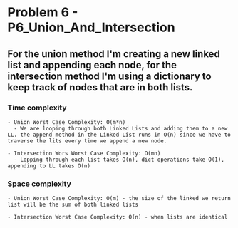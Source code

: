 # Problem 6 - P6_Union_And_Intersection

  ## For the union method I'm creating a new linked list and appending each node, for the intersection method I'm using a dictionary to keep track of nodes that are in both lists.

  ### Time complexity

    - Union Worst Case Complexity: O(m*n)
      - We are looping through both Linked Lists and adding them to a new LL. the append method in the Linked List runs in O(n) since we have to traverse the lits every time we append a new node.

    - Intersection Wors Worst Case Complexity: O(mn)
      - Lopping through each list takes O(n), dict operations take O(1), appending to LL takes O(n)

  ### Space complexity

    - Union Worst Case Complexity: O(m) - the size of the linked we return list will be the sum of both linked lists

    - Intersection Worst Case Complexity: O(n) - when lists are identical